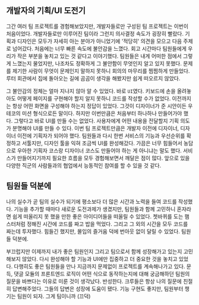 ## 개발자의 기획/UI 도전기

그간 여러 팀 프로젝트를 경험해보았지만, 개발자들로만 구성된 팀 프로젝트는 이번이 처음이었다. 개발자들로만 이루어진 팀이라 그런지 의사결정 속도가 굉장히 빨랐다. 기획과 디자인은 모두가 자세히 아는 분야가 아니었기에 '적당히' 의견을 모으고 다음 주제로 넘어갔다. 처음에는 너무 빠른 속도에 불안감을 느꼈다. 회고 시간마다 팀원들에게 우리가 작은 부분을 놓치고 있는 것 같다고 이야기했다. 팀원들은 내게 어떠한 점에서 그렇게 느꼈는지 물었지만, 나조차도 정확하게 그 불안함이 무엇인지 알고 있지 못했다. 문제를 제기한 사람이 무엇이 문제인지 말하지 못하니 회의의 마무리를 찜찜하게 만들었다. 루터 회관에서 집에 돌아오는 길에 곰곰이 생각을 해봤지만 쉽게 떠오르지 않았다.

그 불안감의 정체는 얼마 지나지 않아 알 수 있었다. 바로 `UI`였다. 키보드에 손을 올려놓아도 어떻게 페이지를 구현해야 할지 알지 못하니 코드를 작성할 수가 없었다. 이전까지는 항상 어떤 화면을 구성해야 하는지 정답이 있었다. 그것이 디자이너가 준 시안이든 우테코의 미션 형식으로든 말이다. 하지만 이번만큼은 처음부터 하나하나 만들어가야 했다. 그렇다고 바로 UI를 만들 수는 없었다. 사용자에게 어떤 내용을 전달할지 기획 의도가 분명해야 UI를 만들 수 있다. 이번 팀 프로젝트만큼은 개발자 이전에 디자이너, 디자이너 이전에 기획자가 되어야 했다. 팀원들과 다시 한번 서비스의 기능과 우선순위를 확정하고 서툴지만, 디자인 툴을 익혀 조금씩 UI를 완성해갔다. 가끔은 너무 힘들어서 농담으로 우아한 기획자 코스랑 디자이너 코스도 만들어야 하는 게 아니냐는 말도 했다. 서비스가 만들어지기까지 필요한 흐름을 모두 경험해보면서 깨달은 점이 많다. 앞으로 있을 다양한 직군의 사람들과의 협업에서 능동적인 참여를 할 수 있을 것 같다.

## 팀원들 덕분에

나의 실수가 곧 팀의 실수가 되기에 평소보다 더 많은 시간과 노력을 들여 코드를 작성했다. 기능을 추가할 때마다 새로운 도전과제가 생겼지만, 팀원들과 함께 고민하니 혼자라면 쉽게 떠올리지 못 했을 만한 좋은 아이디어들을 떠올릴 수 있었다. 쳇바퀴를 도는 햄스터처럼 정해진 시간에 코드를 짜고 밥을 먹었다. 그리고 그 외의 시간을 모두 코드를 짜는데 투자했다. 힘들긴 했지만, 몰입의 즐거움 덕에 번아웃 없이 달릴 수 있었다. 팀원들 덕분에.

부끄럽지만 이제까지 내가 좋은 팀원인지 그리고 팀으로서 함께 성장해가고 있는지 고민해보지 않았다. 다시 완성해야 할 기능과 UI에만 집중하고 더 중요한 것을 놓치고 있었다. 다행히도 좋은 팀원들을 만나 지금까지 문제없이 프로젝트를 계속해나가고 있다. 문득, 댓글 모듈의 프론트엔드 로직이 어떤 식으로 동작하는지에 대해 궁금해하던 팀원의 질문을 바쁘다는 이유로 미룬 것이 생각났다. 반성한다. 크루들은 항상 나의 질문에 친절히 답변해주었다. 그들의 답변은 성장에 도움이 됐다. 기능 구현도 좋지만, 팀원부터 챙기는 팀원이 되자. 그게 팀이니까 (끄덕)
